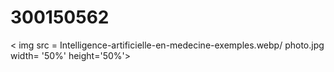 # 300150562
< img src = Intelligence-artificielle-en-medecine-exemples.webp/ photo.jpg width= '50%' height='50%'> </img>

